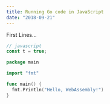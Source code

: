 ```yaml
---
title: Running Go code in JavaScript
date: "2018-09-21"
---
```

First Lines...

```javascript
// javascript
const t = true;
```

```go
package main

import "fmt"

func main() {
  fmt.Println("Hello, WebAssembly!")
}
```